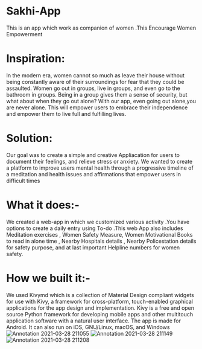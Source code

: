 # Sakhi-App

This is an app which work as companion of women .This Encourage Women Empowerment

# Inspiration:

In the modern era, women cannot so much as leave their house without being constantly aware of their surroundings for fear that they could be assaulted. Women go out in groups, live in groups, and even go to the bathroom in groups. Being in a group gives them a sense of security, but what about when they go out alone? With our    app, even going out alone,you are never alone. This will empower users to embrace their independence and empower them to live full and fulfilling  lives.

# Solution:

Our goal was to create a simple and creative Appliacation for users   to document their feelings, and relieve stress or anxiety. We wanted to create a platform to improve users mental health through a progressive timeline of a meditation and health issues and affirmations that empower users in difficult times


# What it does:-

We created a web-app in which we customized various activity .You have options to create a daily entry using To-do .This web App also includes Meditation exercises , Women Safety Measure,  Women Motivational Books to read in alone time , Nearby Hospitals details , Nearby Policestation details for safety purpose, and at last important Helpline numbers for women safety.


# How we built it:-

We used Kivymd  which is a collection of Material Design compliant widgets for use  with Kivy, a framework for cross-platform, touch-enabled graphical applications     for the app design and implementation. Kivy is a free and open source Python framework for developing mobile apps and other multitouch application software with a   natural user interface.
The app is made for Android. It can also run on iOS, GNU/Linux, macOS, and Windows
![Annotation 2021-03-28 211055](https://user-images.githubusercontent.com/69360295/143668589-240d952c-228d-4ba9-8546-6ea0e0a3d6c8.png)
![Annotation 2021-03-28 211149](https://user-images.githubusercontent.com/69360295/143668601-d67cb4e7-3ba5-4d1d-b110-9661e79fd97f.png)
![Annotation 2021-03-28 211208](https://user-images.githubusercontent.com/69360295/143668606-ef48e1b1-5f23-4aad-ac6a-5900058a0517.png)

